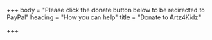+++
body = "Please click the donate button below to be redirected to PayPal"
heading = "How you can help"
title = "Donate to Artz4Kidz"

+++
